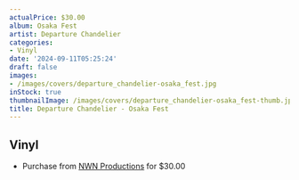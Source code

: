 ```yaml
---
actualPrice: $30.00
album: Osaka Fest
artist: Departure Chandelier
categories:
- Vinyl
date: '2024-09-11T05:25:24'
draft: false
images:
- /images/covers/departure_chandelier-osaka_fest.jpg
inStock: true
thumbnailImage: /images/covers/departure_chandelier-osaka_fest-thumb.jpg
title: Departure Chandelier - Osaka Fest
---
```


## Vinyl
* Purchase from [NWN Productions](http://shop.nwnprod.com/index.php?route=product/product&path=75&product_id=55327&sort=pd.name&order=ASC) for $30.00
